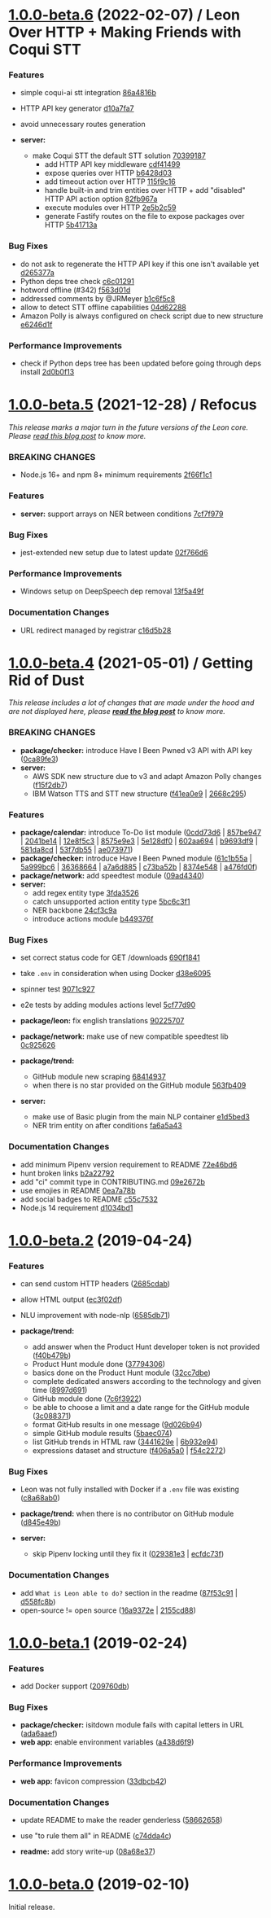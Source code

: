 # [1.0.0-beta.6](https://github.com/leon-ai/leon/compare/v1.0.0-beta.5...v1.0.0-beta.6) (2022-02-07) / Leon Over HTTP + Making Friends with Coqui STT
### Features
 - simple coqui-ai stt integration [86a4816b](https://github.com/leon-ai/leon/commit/86a4816b777fee8ec9c89648c5866a75de56c017) 
 - HTTP API key generator [d10a7fa7](https://github.com/leon-ai/leon/commit/d10a7fa7880a0bf2fb1cae7904d1ef4257f05257) 
 - avoid unnecessary routes generation  
  
 - **server:**
   - make Coqui STT the default STT solution [70399187](https://github.com/leon-ai/leon/commit/7039918760c0ef7ba93bf45820e3cae774c42d8c) 
     - add HTTP API key middleware [cdf41499](https://github.com/leon-ai/leon/commit/cdf4149939cbe3f3ae81039957dba3377a78f5a6) 
     - expose queries over HTTP [b6428d03](https://github.com/leon-ai/leon/commit/b6428d038452619f1682c863892cd8f376efca84) 
     - add timeout action over HTTP [115f9c16](https://github.com/leon-ai/leon/commit/115f9c164559d761625cc6f362749f7d2417d300) 
     - handle built-in and trim entities over HTTP + add "disabled" HTTP API action option [82fb967a](https://github.com/leon-ai/leon/commit/82fb967af8f49421e3b2474184da3d34fb17294f) 
     - execute modules over HTTP [2e5b2c59](https://github.com/leon-ai/leon/commit/2e5b2c59da0bafe3acd966773c6fac3611b3bd0c) 
     - generate Fastify routes on the file to expose packages over HTTP [5b41713a](https://github.com/leon-ai/leon/commit/5b41713a68ee628e695212dbebc88f6b9a94b461) 
  ### Bug Fixes
 - do not ask to regenerate the HTTP API key if this one isn't available yet [d265377a](https://github.com/leon-ai/leon/commit/d265377a43fd4506cf12db46f261b891f2054ed2) 
 - Python deps tree check [c6c01291](https://github.com/leon-ai/leon/commit/c6c012915824227efdf0c50df6a8f1cd8d70ed42) 
 - hotword offline (#342) [f563d01d](https://github.com/leon-ai/leon/commit/f563d01d077499c836e94c86f85cedc2ad4d56e6) 
 - addressed comments by @JRMeyer [b1c6f5c8](https://github.com/leon-ai/leon/commit/b1c6f5c883103d57d4fe566af640fc3ac5ce713d) 
 - allow to detect STT offline capabilities [04d62288](https://github.com/leon-ai/leon/commit/04d622884165e0bde65785569a659f59cf9e8582) 
 - Amazon Polly is always configured on check script due to new structure [e6246d1f](https://github.com/leon-ai/leon/commit/e6246d1f8f9ec15a4ebe9600764afffbaa7e62d9) 
  
### Performance Improvements
 - check if Python deps tree has been updated before going through deps install [2d0b0f13](https://github.com/leon-ai/leon/commit/2d0b0f1365d8e4d6eadf9f7cc0a16b7b4b4306f4)

# [1.0.0-beta.5](https://github.com/leon-ai/leon/compare/v1.0.0-beta.4...v1.0.0-beta.5) (2021-12-28) / Refocus

*This release marks a major turn in the future versions of the Leon core. Please [read this blog post](https://blog.getleon.ai/i-ran-away-from-open-source/) to know more.*

### BREAKING CHANGES
 - Node.js 16+ and npm 8+ minimum requirements [2f66f1c1](https://github.com/leon-ai/leon/commit/2f66f1c17bb2e4a1c18b4251d49de252b8d87344)
### Features
 - **server:** support arrays on NER between conditions [7cf7f979](https://github.com/leon-ai/leon/commit/7cf7f9791254e1950fe9128ce1b3a58079cc2ada)
### Bug Fixes
 - jest-extended new setup due to latest update [02f766d6](https://github.com/leon-ai/leon/commit/02f766d6a8453609ebaec78356aa6e6d4df0967b)
### Performance Improvements
 - Windows setup on DeepSpeech dep removal [13f5a49f](https://github.com/leon-ai/leon/commit/13f5a49f678f8f67a93b67d4f558cddcf237e204)
### Documentation Changes
 - URL redirect managed by registrar [c16d5b28](https://github.com/leon-ai/leon/commit/c16d5b280b758f7e18305e30678adec79f0a0716)  

# [1.0.0-beta.4](https://github.com/leon-ai/leon/compare/1.0.0-beta.2...v1.0.0-beta.4) (2021-05-01) / Getting Rid of Dust

*This release includes a lot of changes that are made under the hood and are not displayed here, please **[read the blog post](https://blog.getleon.ai/getting-rid-of-dust-1-0-0-beta-4/)** to know more.*

### BREAKING CHANGES

 - **package/checker:** introduce Have I Been Pwned v3 API with API key ([0ca89fe3](https://github.com/leon-ai/leon/commit/0ca89fe32d51c80cec5f9446acf14990390a5917))
 - **server:**
   - AWS SDK new structure due to v3 and adapt Amazon Polly changes ([f15f2db7](https://github.com/leon-ai/leon/commit/f15f2db78e5781d05e5e2bcb186645966d17debf))
   - IBM Watson TTS and STT new structure ([f41ea0e9](https://github.com/leon-ai/leon/commit/f41ea0e9a1479bfd6a1cb2e8d1f70aec744c685b) | [2668c295](https://github.com/leon-ai/leon/commit/2668c295880ee753ef7ca26a91dbc7e0901febff))
### Features 
 - **package/calendar:** introduce To-Do list module ([0cdd73d6](https://github.com/leon-ai/leon/commit/0cdd73d6c24a287915f691e3b12edacd75fd383a) | [857be947](https://github.com/leon-ai/leon/commit/857be947792c650ac35847e14fc41064008cef24) | [2041be14](https://github.com/leon-ai/leon/commit/2041be14dbc01640a61de96d1982cc20cd05a8b3) | [12e8f5c3](https://github.com/leon-ai/leon/commit/12e8f5c3bfb436aa212557cd99d9926aa431ab4f) | [8575e9e3](https://github.com/leon-ai/leon/commit/8575e9e3ef01499d9f7be6d313a85d48549e9107) | [5e128df0](https://github.com/leon-ai/leon/commit/5e128df023977525de3e66ce2826aace87569308) | [602aa694](https://github.com/leon-ai/leon/commit/602aa694ac49333f48c119cf2ca2aa7f54b8ae44) | [b9693df9](https://github.com/leon-ai/leon/commit/b9693df90cbc01067e18e64db4d377e41b3fd1d4) | [581da8cd](https://github.com/leon-ai/leon/commit/581da8cd9806323aabb0e85778d645df3c0948b9) | [53f7db55](https://github.com/leon-ai/leon/commit/53f7db55c6e916751f1d59c239628d5ea8914009) | [ae073971](https://github.com/leon-ai/leon/commit/ae0739717b6a17373d8f9bc69571c67c1c571b4a))
 - **package/checker:** introduce Have I Been Pwned module ([61c1b55a](https://github.com/leon-ai/leon/commit/61c1b55af5691c03f6a6dae0cf3f236a374f1fe7) | [5a999bc6](https://github.com/leon-ai/leon/commit/5a999bc63aa0c667c4e3092daac6a05a6c4b4499) | [36368664](https://github.com/leon-ai/leon/commit/36368664fce8bcf0c17c4c83818aeb418f1e2f23) | [a7a6d885](https://github.com/leon-ai/leon/commit/a7a6d885a83455163eeca74a355177d65db156b8) | [c73ba52b](https://github.com/leon-ai/leon/commit/c73ba52ba8575a64b3329e59a50050d15281d0ec) | [8374e548](https://github.com/leon-ai/leon/commit/8374e5481022de9b134f49180a8dfe28db136261) | [a476fd0f](https://github.com/leon-ai/leon/commit/a476fd0f38f18bf8035db213be2c55f83871038d))
 - **package/network:** add speedtest module ([09ad4340](https://github.com/leon-ai/leon/commit/09ad43406d3df8ca65f385a91c159def51f91811))
 - **server:**
   - add regex entity type [3fda3526](https://github.com/leon-ai/leon/commit/3fda3526c7425bdea4b669474fa77efd61c06a8e) 
   - catch unsupported action entity type [5bc6c3f1](https://github.com/leon-ai/leon/commit/5bc6c3f116d6b9ece2cc3bebdbdb08f019ee90b9) 
   - NER backbone [24cf3c9a](https://github.com/leon-ai/leon/commit/24cf3c9a4facd05a4c626ff9d2e7c83a5ae15298) 
   - introduce actions module [b449376f](https://github.com/leon-ai/leon/commit/b449376f61dc995e2e264c6a14ba123926f5cc58) 
### Bug Fixes
 - set correct status code for GET /downloads [690f1841](https://github.com/leon-ai/leon/commit/690f1841d681a1e48e1837e3e166228d6c2ddaf6) 
 - take `.env` in consideration when using Docker [d38e6095](https://github.com/leon-ai/leon/commit/d38e6095f9b71467b8486430fba4bb7007ec4c5a) 
 - spinner test [9071c927](https://github.com/leon-ai/leon/commit/9071c92790be674687590e4a896bbf44bc26fb43) 
 - e2e tests by adding modules actions level [5cf77d90](https://github.com/leon-ai/leon/commit/5cf77d9011a80b326f229b2309a6910ac0f1cfa2) 
  
 - **package/leon:** fix english translations [90225707](https://github.com/leon-ai/leon/commit/90225707f94154021cadeb9c61bdc48c3de5aa29)
 - **package/network:** make use of new compatible speedtest lib [0c925626](https://github.com/leon-ai/leon/commit/0c925626df65858fa039972b3f3d5f38fde93eb6) 
 - **package/trend:**
   - GitHub module new scraping [68414937](https://github.com/leon-ai/leon/commit/6841493740ca859000c1fd8d692b73fc79fcf500) 
   - when there is no star provided on the GitHub module [563fb409](https://github.com/leon-ai/leon/commit/563fb40955e2deb5c6d0bd064fc9cc8766a6fcaf) 
 - **server:**
   - make use of Basic plugin from the main NLP container [e1d5bed3](https://github.com/leon-ai/leon/commit/e1d5bed3e688db566a0cb803dda5c2d57c599d8c) 
   - NER trim entity on after conditions [fa6a5a43](https://github.com/leon-ai/leon/commit/fa6a5a43a60b493aa403a44957082382494c129b) 
### Documentation Changes
 - add minimum Pipenv version requirement to README [72e46bd6](https://github.com/leon-ai/leon/commit/72e46bd6c175a4a149fb6b14522823b224d7c152) 
 - hunt broken links [b2a22792](https://github.com/leon-ai/leon/commit/b2a2279243e7566b57fb7f696024bdf08294e853) 
 - add "ci" commit type in CONTRIBUTING.md [09e2672b](https://github.com/leon-ai/leon/commit/09e2672b0b399f5ce9dd7cd446d04f4d6fd7c13a) 
 - use emojies in README [0ea7a78b](https://github.com/leon-ai/leon/commit/0ea7a78b7c94dc44c992913ae1c90fb1cf8a7692) 
 - add social badges to README [c55c7532](https://github.com/leon-ai/leon/commit/c55c7532b25bf420c4819be71b0f9c21ccc58711) 
 - Node.js 14 requirement [d1034bd1](https://github.com/leon-ai/leon/commit/d1034bd135fd5a6314a1571d4088fd85a8e6a1da)

# [1.0.0-beta.2](https://github.com/leon-ai/leon/compare/1.0.0-beta.1...1.0.0-beta.2) (2019-04-24)
### Features
 - can send custom HTTP headers
  ([2685cdab](https://github.com/leon-ai/leon/commit/2685cdab07cc1a9ea418eab812e5163d2dd0da90))
 - allow HTML output
  ([ec3f02df](https://github.com/leon-ai/leon/commit/ec3f02dfaf2f4b7623ce350350ebee28cf18740e))
 - NLU improvement with node-nlp
  ([6585db71](https://github.com/leon-ai/leon/commit/6585db718ccae1d750a35783075cf61cc8fe84f1))

 - **package/trend:**
   - add answer when the Product Hunt developer token is not provided
  ([f40b479b](https://github.com/leon-ai/leon/commit/f40b479b295247c5a8a0e6ed81afe56fadfd2730))
   - Product Hunt module done
  ([37794306](https://github.com/leon-ai/leon/commit/3779430621bef970be0e8d048eb0b4bf160ae8a4))
   - basics done on the Product Hunt module
  ([32cc7dbe](https://github.com/leon-ai/leon/commit/32cc7dbe36592fb9618d9c10da5f05a4be7e41b6))
   - complete dedicated answers according to the technology and given time
  ([8997d691](https://github.com/leon-ai/leon/commit/8997d6917445f837c9647a5a9b4d6998d2df4952))
   - GitHub module done
  ([7c6f3922](https://github.com/leon-ai/leon/commit/7c6f3922f299193ee0fb54d0fc97f8b436fc706b))
   - be able to choose a limit and a date range for the GitHub module
  ([3c088371](https://github.com/leon-ai/leon/commit/3c0883716e1c10371c399843a578095a1e16781d))
   - format GitHub results in one message
  ([9d026b94](https://github.com/leon-ai/leon/commit/9d026b94efa8871d421ae2b593b96622a98537ac))
   - simple GitHub module results
  ([5baec074](https://github.com/leon-ai/leon/commit/5baec07455f453d4ad003f1da360b2663b7e15e0))
   - list GitHub trends in HTML raw
  ([3441629e](https://github.com/leon-ai/leon/commit/3441629e3cde933b322cb114d9f1bc3ef0eb3944) | [6b932e94](https://github.com/leon-ai/leon/commit/6b932e947fc365ea6435fda798b7cca32708b443))
   - expressions dataset and structure
  ([f406a5a0](https://github.com/leon-ai/leon/commit/f406a5a09894e12c56a1e76dda609adada00b0d7) | [f54c2272](https://github.com/leon-ai/leon/commit/f54c2272b4b4dc5c56b512b0ccc1519d77ef15a3))
### Bug Fixes
 - Leon was not fully installed with Docker if a `.env` file was existing
  ([c8a68ab0](https://github.com/leon-ai/leon/commit/c8a68ab02eec9ddaf803b6e36cd7e91a4989cdea))

 - **package/trend:**
  when there is no contributor on GitHub module
  ([d845e49b](https://github.com/leon-ai/leon/commit/d845e49b0f18caeb306e2d399c50a03883b2f55d))
 - **server:**
   - skip Pipenv locking until they fix it
  ([029381e3](https://github.com/leon-ai/leon/commit/029381e3256933f37f5c2950c4eb1f0192f55ec6) | [ecfdc73f](https://github.com/leon-ai/leon/commit/ecfdc73f8290dd9e1910df9519095516a1227763))
### Documentation Changes
 - add `What is Leon able to do?` section in the readme
  ([87f53c91](https://github.com/leon-ai/leon/commit/87f53c91368141966959f3ad7299bb7b643828a5) | [d558fc8b](https://github.com/leon-ai/leon/commit/d558fc8b7c6494babf5dec799802227f77c33d8a))
 - open-source != open source
  ([16a9372e](https://github.com/leon-ai/leon/commit/16a9372e05d4d31a7a39a65a52d4708b72499d4c) | [2155cd88](https://github.com/leon-ai/leon/commit/2155cd88decbbd671bd58840291d9330ce06ebba))



# [1.0.0-beta.1](https://github.com/leon-ai/leon/compare/1.0.0-beta.0...1.0.0-beta.1) (2019-02-24)
### Features
 - add Docker support
  ([209760db](https://github.com/leon-ai/leon/commit/209760dba747001300692fb6a6af97543de584d6))

### Bug Fixes
 - **package/checker:**
  isitdown module fails with capital letters in URL
  ([ada6aaef](https://github.com/leon-ai/leon/commit/ada6aaef4bada47e87d28f9f6eaa05b9e23f58d2))
 - **web app:**
  enable environment variables
  ([a438d6f9](https://github.com/leon-ai/leon/commit/a438d6f942812f74e3dda75a9875609f8bea21cd))
### Performance Improvements

 - **web app:**
  favicon compression
  ([33dbcb42](https://github.com/leon-ai/leon/commit/33dbcb425eaafba90176ff64e5f689eb36bc6ce1))
### Documentation Changes
 - update README to make the reader genderless
  ([58662658](https://github.com/leon-ai/leon/commit/586626586b7a2f84cb2cd84028111976bc5172f0))
 - use "to rule them all" in README
  ([c74dda4c](https://github.com/leon-ai/leon/commit/c74dda4cb9acc78de143ae01fdc6b4ef0a5ec3ef))

 - **readme:**
  add story write-up
  ([08a68e37](https://github.com/leon-ai/leon/commit/08a68e376b6a9367425947380564120943376500))


# [1.0.0-beta.0](https://github.com/leon-ai/leon/compare/https://github.com/leon-ai/leon.git...1.0.0-beta.0) (2019-02-10)

Initial release.
